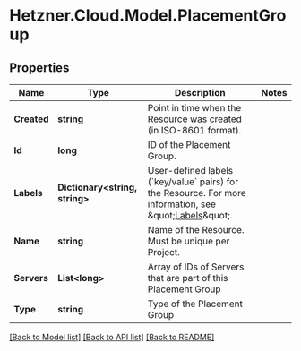# Hetzner.Cloud.Model.PlacementGroup

## Properties

Name | Type | Description | Notes
------------ | ------------- | ------------- | -------------
**Created** | **string** | Point in time when the Resource was created (in ISO-8601 format). | 
**Id** | **long** | ID of the Placement Group. | 
**Labels** | **Dictionary&lt;string, string&gt;** | User-defined labels (&#x60;key/value&#x60; pairs) for the Resource. For more information, see \&quot;[Labels](#labels)\&quot;.  | 
**Name** | **string** | Name of the Resource. Must be unique per Project. | 
**Servers** | **List&lt;long&gt;** | Array of IDs of Servers that are part of this Placement Group | 
**Type** | **string** | Type of the Placement Group | 

[[Back to Model list]](../../README.md#documentation-for-models) [[Back to API list]](../../README.md#documentation-for-api-endpoints) [[Back to README]](../../README.md)


